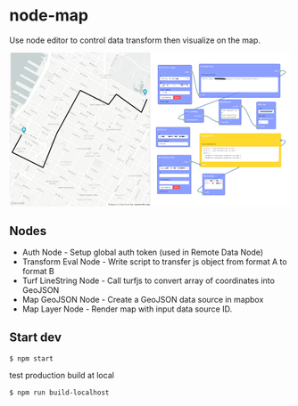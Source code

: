 # node-map

Use node editor to control data transform then visualize on the map.

![](node-map.png)

## Nodes

* Auth Node - Setup global auth token (used in Remote Data Node)
* Transform Eval Node - Write script to transfer js object from format A to format B
* Turf LineString Node - Call turfjs to convert array of coordinates into GeoJSON
* Map GeoJSON Node - Create a GeoJSON data source in mapbox
* Map Layer Node - Render map with input data source ID.

## Start dev

```
$ npm start
```

test production build at local

```
$ npm run build-localhost
```